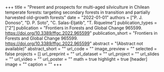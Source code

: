 +++
title = "Present and prospects for multi-aged silviculture in Chilean temperate forests: targeting secondary forests in transition and partially harvested old-growth forests"
date = "2022-01-01"
authors = ["P. J. Donoso", "D. P. Soto", "C. Salas-Eljatib", "T. Riquelme"]
publication_types = ["2"]
publication = "Frontiers in Forests and Global Change 965599. https://doi.org/10.3389/ffgc.2022.965599"
publication_short = "Frontiers in Forests and Global Change 965599. https://doi.org/10.3389/ffgc.2022.965599"
abstract = "(Abstract not available)"
abstract_short = ""
url_code = ""
image_preview = ""
selected = false
projects = []
url_preprint = ""
url_dataset = ""
url_project = ""
url_slides = ""
url_video = ""
url_poster = ""
math = true
highlight = true
[header]
image = ""
caption = ""
+++
